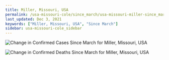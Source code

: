 ```yaml
---
title: Miller, Missouri, USA
permalink: /usa-missouri-cole/since_march/usa-missouri-miller-since_march.html
last_updated: Dec 3, 2021
keywords: ["Miller, Missouri, USA", "Since March"]
sidebar: usa-missouri-cole_sidebar
---
```


![Change in Confirmed Cases Since March for Miller, Missouri, USA](/covid_tracker/images/graphs/usa-missouri-miller-delta_confirmed-since_march_graph.png)

![Change in Confirmed Deaths Since March for Miller, Missouri, USA](/covid_tracker/images/graphs/usa-missouri-miller-delta_deaths-since_march_graph.png)
